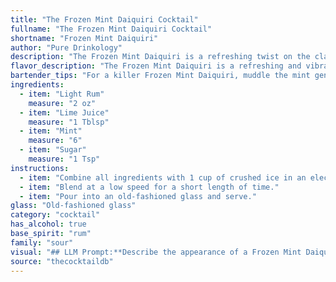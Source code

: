```yaml
---
title: "The Frozen Mint Daiquiri Cocktail"
fullname: "The Frozen Mint Daiquiri Cocktail"
shortname: "Frozen Mint Daiquiri"
author: "Pure Drinkology"
description: "The Frozen Mint Daiquiri is a refreshing twist on the classic Daiquiri family, born in the vibrant rum-soaked bars of Cuba. This frozen delight blends the traditional rum, lime, and sugar with the invigorating coolness of fresh mint, creating a perfect summer sipper. "
flavor_description: "The Frozen Mint Daiquiri is a refreshing and vibrant cocktail. It's a perfect blend of tart lime juice, sweet sugar, and the cool, invigorating flavor of mint. The light rum adds a subtle sweetness and a touch of warmth. The texture is smooth and icy, making it a perfect summer drink. The overall taste profile is a refreshing balance of tangy, sweet, and minty notes, best enjoyed on a hot day. "
bartender_tips: "For a killer Frozen Mint Daiquiri, muddle the mint gently to release its oils, not pulverize it. Use a good quality light rum, and adjust sugar to your taste.  Don't over-blend, as it can become icy. A fine ice consistency is key. Garnish with a sprig of mint and a lime wheel. "
ingredients:
  - item: "Light Rum"
    measure: "2 oz"
  - item: "Lime Juice"
    measure: "1 Tblsp"
  - item: "Mint"
    measure: "6"
  - item: "Sugar"
    measure: "1 Tsp"
instructions:
  - item: "Combine all ingredients with 1 cup of crushed ice in an electric blender."
  - item: "Blend at a low speed for a short length of time."
  - item: "Pour into an old-fashioned glass and serve."
glass: "Old-fashioned glass"
category: "cocktail"
has_alcohol: true
base_spirit: "rum"
family: "sour"
visual: "## LLM Prompt:**Describe the appearance of a Frozen Mint Daiquiri. Imagine you are holding a chilled glass filled with this cocktail. What colors, textures, and details do you observe?****Consider:*** **Color:**  What shade of green is the drink? Is it a vibrant, almost neon green, or a more muted, grassy green? Is there any hint of white from the ice or froth?* **Texture:** Is the drink smooth and icy, or does it have a slightly chunky texture from the mint? Is there any condensation on the outside of the glass?* **Details:** Are there any visible flecks of mint leaves, or is it a completely blended, smooth drink? Does the glass have any frost clinging to it, or does it have a clear appearance? Are there any decorative elements, like a lime wedge or a sprig of mint, enhancing the visual appeal? "
source: "thecocktaildb"
---
```


